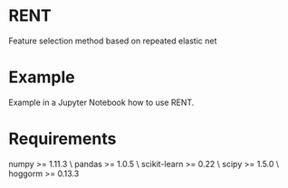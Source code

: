 RENT
====
Feature selection method based on repeated elastic net

# Example

Example in a Jupyter Notebook how to use RENT.

# Requirements

numpy >= 1.11.3 \\
pandas >= 1.0.5 \\
scikit-learn >= 0.22 \\
scipy >= 1.5.0 \\
hoggorm >= 0.13.3



